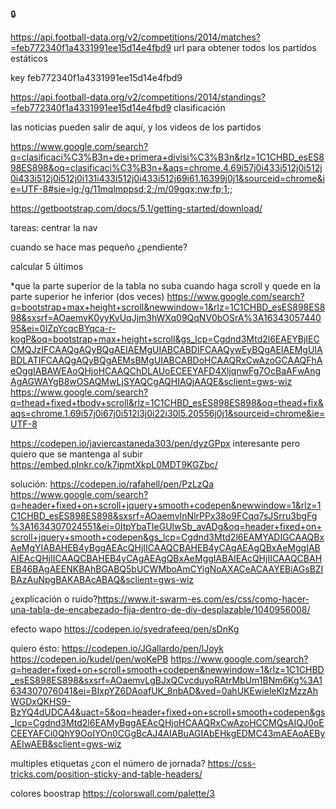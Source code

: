 🔒
 
 
https://api.football-data.org/v2/competitions/2014/matches?=feb772340f1a4331991ee15d14e4fbd9
url para obtener todos los partidos estáticos
 
key
feb772340f1a4331991ee15d14e4fbd9
 
 
https://api.football-data.org/v2/competitions/2014/standings?=feb772340f1a4331991ee15d14e4fbd9
clasificación
 
las noticias pueden salir de aquí, y los videos de los partidos
 
https://www.google.com/search?q=clasificaci%C3%B3n+de+primera+divisi%C3%B3n&rlz=1C1CHBD_esES898ES898&oq=clasificaci%C3%B3n+&aqs=chrome.4.69i57j0i433i512j0i512j0i433i512j0i512j0i131i433i512j0i433i512j69i61.16399j0j1&sourceid=chrome&ie=UTF-8#sie=lg;/g/11mqlmppsd;2;/m/09gqx;nw;fp;1;;
 
https://getbootstrap.com/docs/5.1/getting-started/download/



tareas: 
centrar la nav

cuando se hace mas pequeño ¿pendiente?

calcular 5 últimos



*que la parte superior de la tabla no suba cuando haga scroll
y quede en la parte superior he inferior (dos veces)
https://www.google.com/search?q=bootstrap+max+height+scroll&newwindow=1&rlz=1C1CHBD_esES898ES898&sxsrf=AOaemvK0yyKvUqJjm3hWXq09QqNV0bOSrA%3A1634305744095&ei=0IZpYcqcBYqca-r-kogP&oq=bootstrap+max+height+scroll&gs_lcp=Cgdnd3Mtd2l6EAEYBjIECCMQJzIFCAAQgAQyBQgAEIAEMgUIABCABDIFCAAQywEyBQgAEIAEMgUIABDLATIFCAAQgAQyBQgAEMsBMgUIABCABDoHCAAQRxCwAzoGCAAQFhAeOggIABAWEAoQHjoHCAAQChDLAUoECEEYAFD4XljqnwFg7OcBaAFwAngAgAGWAYgB8wOSAQMwLjSYAQCgAQHIAQjAAQE&sclient=gws-wiz
https://www.google.com/search?q=thead+fixed+tbody+scroll&rlz=1C1CHBD_esES898ES898&oq=thead+fix&aqs=chrome.1.69i57j0i67j0i512l3j0i22i30l5.20556j0j1&sourceid=chrome&ie=UTF-8

https://codepen.io/javiercastaneda303/pen/dyzGPpx interesante pero quiero que se mantenga al subir
https://embed.plnkr.co/k7ipmtXkpL0MDT9KGZbc/




solución: https://codepen.io/rafahell/pen/PzLzQa
https://www.google.com/search?q=header+fixed+on+scroll+jquery+smooth+codepen&newwindow=1&rlz=1C1CHBD_esES898ES898&sxsrf=AOaemvInNlrPPx38o9FCqq7sJSrru3bgFg%3A1634307024551&ei=0ItpYbaTIeGUlwSb_avADg&oq=header+fixed+on+scroll+jquery+smooth+codepen&gs_lcp=Cgdnd3Mtd2l6EAMYADIGCAAQBxAeMgYIABAHEB4yBggAEAcQHjIICAAQCBAHEB4yCAgAEAgQBxAeMggIABAIEAcQHjIICAAQCBAHEB4yCAgAEAgQBxAeMggIABAIEAcQHjIICAAQCBAHEB46BAgAEENKBAhBGABQ5bUCWMboAmCYigNoAXACeACAAYEBiAGsBZIBAzAuNpgBAKABAcABAQ&sclient=gws-wiz


¿explicación o ruido?https://www.it-swarm-es.com/es/css/como-hacer-una-tabla-de-encabezado-fija-dentro-de-div-desplazable/1040956008/


efecto wapo https://codepen.io/syedrafeeq/pen/sDnKg

quiero ésto:
https://codepen.io/JGallardo/pen/lJoyk
https://codepen.io/kudel/pen/woKePB
https://www.google.com/search?q=header+fixed+on+scroll+smooth+codepen&newwindow=1&rlz=1C1CHBD_esES898ES898&sxsrf=AOaemvLgBJxQCvcduyoRAtrMbUm1BNm6Kg%3A1634307076041&ei=BIxpYZ6DAoafUK_8nbAD&ved=0ahUKEwieleKlzMzzAhWGDxQKHS9-BzYQ4dUDCA4&uact=5&oq=header+fixed+on+scroll+smooth+codepen&gs_lcp=Cgdnd3Mtd2l6EAMyBggAEAcQHjoHCAAQRxCwAzoHCCMQsAIQJ0oECEEYAFCi0QhY9OoIYOn0CGgBcAJ4AIABuAGIAbEHkgEDMC43mAEAoAEByAEIwAEB&sclient=gws-wiz



multiples etiquetas ¿con el número de jornada?
https://css-tricks.com/position-sticky-and-table-headers/

colores boostrap https://colorswall.com/palette/3